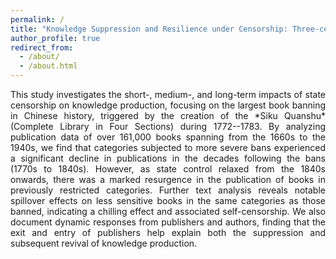 ```yaml
---
permalink: /
title: "Knowledge Suppression and Resilience under Censorship: Three-century Book Publications in China"
author_profile: true
redirect_from: 
  - /about/
  - /about.html
---
```


<div style="text-align: justify;">

<p>This study investigates the short-, medium-, and long-term impacts of state censorship on knowledge production, focusing on the largest book banning in Chinese history, triggered by the creation of the *Siku Quanshu* (Complete Library in Four Sections) during 1772--1783. By analyzing publication data of over 161,000 books spanning from the 1660s to the 1940s, we find that categories subjected to more severe bans experienced a significant decline in publications in the decades following the bans (1770s to 1840s). However, as state control relaxed from the 1840s onwards, there was a marked resurgence in the publication of books in previously restricted categories. Further text analysis reveals notable spillover effects on less sensitive books in the same categories as those banned, indicating a chilling effect and associated self-censorship. We also document dynamic responses from publishers and authors, finding that the exit and entry of publishers help explain both the suppression and subsequent revival of knowledge production.</p>

</div>


